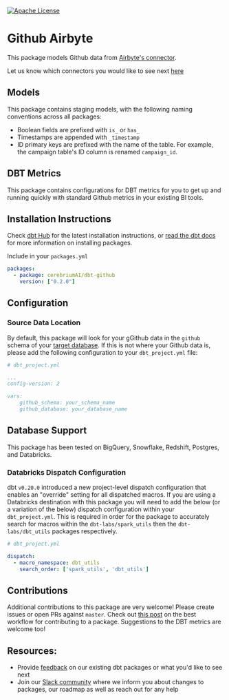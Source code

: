 [![Apache License](https://img.shields.io/badge/License-Apache%202.0-blue.svg)](https://opensource.org/licenses/Apache-2.0)
# Github Airbyte

This package models Github data from [Airbyte's connector](https://airbyte.com/connectors/github).

Let us know which connectors you would like to see next [here](https://19au6qz3a6s.typeform.com/to/c284SPEN)

## Models

This package contains staging models, with the following naming conventions across all packages:
 * Boolean fields are prefixed with `is_` or `has_`
 * Timestamps are appended with `_timestamp`
 * ID primary keys are prefixed with the name of the table. For example, the campaign table's ID column is renamed `campaign_id`.

## DBT Metrics

This package contains configurations for DBT metrics for you to get up and running quickly with standard Github metrics in your existing BI tools.

## Installation Instructions

Check [dbt Hub](https://hub.getdbt.com/) for the latest installation instructions, or [read the dbt docs](https://docs.getdbt.com/docs/package-management) for more information on installing packages.

Include in your `packages.yml`

```yaml
packages:
  - package: cerebriumAI/dbt-github
    version: ["0.2.0"]
```

## Configuration

### Source Data Location
By default, this package will look for your gGithub data in the `github` schema of your [target database](https://docs.getdbt.com/docs/running-a-dbt-project/using-the-command-line-interface/configure-your-profile). If this is not where your Github data is, please add the following configuration to your `dbt_project.yml` file:

```yml
# dbt_project.yml

...
config-version: 2

vars:
    github_schema: your_schema_name
    github_database: your_database_name 
```

## Database Support

This package has been tested on BigQuery, Snowflake, Redshift, Postgres, and Databricks.

### Databricks Dispatch Configuration
dbt `v0.20.0` introduced a new project-level dispatch configuration that enables an "override" setting for all dispatched macros. If you are using a Databricks destination with this package you will need to add the below (or a variation of the below) dispatch configuration within your `dbt_project.yml`. This is required in order for the package to accurately search for macros within the `dbt-labs/spark_utils` then the `dbt-labs/dbt_utils` packages respectively.
```yml
# dbt_project.yml

dispatch:
  - macro_namespace: dbt_utils
    search_order: ['spark_utils', 'dbt_utils']
```
## Contributions

Additional contributions to this package are very welcome! Please create issues or open PRs against `master`. Check out [this post](https://discourse.getdbt.com/t/contributing-to-a-dbt-package/657) on the best workflow for contributing to a package. Suggestions to the DBT metrics are welcome too!

## Resources:
- Provide [feedback](https://19au6qz3a6s.typeform.com/to/c284SPEN) on our existing dbt packages or what you'd like to see next
- Join our [Slack community](https://join.slack.com/t/cerebriumworkspace/shared_invite/zt-18jv58mb5-TyxTOIUcAF4Ho4ZiyhAf8Q) where we inform you about changes to packages, our roadmap as well as reach out for any help